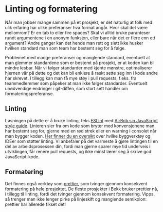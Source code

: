 # Linting og formatering

Når man jobber mange sammen på et prosjekt, er det naturlig at folk med ulik erfaring har ulike preferanser hva format angår. Hvor skal det være mellomrom? Er en tab to eller fire spaces? Skal vi alltid bruke paranteser rundt argumentene i en anonym funksjon, eller bare når det er flere enn ett argument?
Andre ganger kan det hende man rett og slett ikke husker hvilken standard man som team har bestemt seg for å følge.

Problemet med mange preferanser og manglende standard, eventuelt at man glemmer standardene som er bestemt på prosjekt, er at koden kan bli mindre lesbar. Når vi følger standarder med kjente mønstre, optimaliserer hjernen vår på dette og det kan bli enklere å raskt sette seg inn i kode andre har skrevet. I tillegg kan man få mye støy i pull requests, f.eks. fra teammedlemmer som påpeker at man ikke følger standarder. Eventuelt unødvendige endringer i git-diffen, som stort sett handler om formateringspreferanse.

## Linting

Løsningen på dette er å bruke linting, feks [ESLint](http://eslint.org/) med [AirBnb sin JavaScript style guide](https://github.com/airbnb/javascript). Linteren sier fra om kode som bryter med konvensjonene man har bestemt seg for, gjerne med en rød strek eller en warning i consolet når man bygger koden. [Her finner du en oversikt](http://eslint.org/docs/user-guide/integrations) over hvilke byggverktøy og IDEer som støtter linting. Vi anbefaler på det varmeste å gjøre lintingen til en del av arbeidsprosessen din, fordi man gjerne sparer mye tid underveis i utviklingen, får renere pull requests, og ikke minst lærer seg å skrive god JavaScript-kode.

## Formatering

Det finnes også verktøy som [prettier](https://github.com/prettier/prettier), som tvinger gjennom konsekvent formatering på hele prosjektet. De fleste prosjekter i Bekk bruker prettier nå, i tillegg til linting, fordi det tvinger gjennom konsekvent formatering. Vipps, så trenger man ikke lenger pirke på linjeskift og manglende semikolon: prettier har allerede fikset det!
